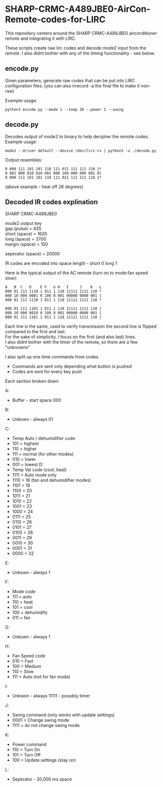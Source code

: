 # SHARP-CRMC-A489JBE0-AirCon-Remote-codes-for-LIRC

This repository centers around the SHARP CRMC-A489JBE0 airconditioner remote and integrating it with LIRC. 

These scripts create raw lirc codes and decode mode2 input from the remote. I also didnt bother with any of the timing functionality - see below.

## encode.py
Given parameters, generate raw codes that can be put into LIRC configuration files. (you can also irrecord -a the final file to make it non-raw)

Example usage:
```
python3 encode.py --mode 1 --temp 26 --power 2 --swing
```

## decode.py
Decodes output of mode2 to binary to help decipher the remote codes. Example usage:
```
mode2 --driver default --device /dev/lirc-rx | python3 -u ./decode.py
```
Output resembles:
```
0 000 111 101 101 110 111 011 111 111 110 1*
0 001 000 010 010 001 000 100 000 000 001 0|
0 000 111 101 101 110 111 011 111 111 110 1* 
```
(above example - heat off 26 degrees)

## Decoded IR codes explination

SHARP CRMC-A489JBE0

mode2 output key  
gap (pulse) = 435  
short (space) = 1620  
long (space) = 3700  
margin (space) = 150  

seperator (space) = 20000

IR codes are encoded into space length - short 0 long 1


Here is the typical output of the AC remote (turn on to mode:fan speed slow):

```
A   B  C   D    E F   G H   I     J    K   L  
000 01 111 1110 1 011 1 110 11111 1111 110 *  
000 10 000 0001 0 100 0 001 00000 0000 001 |  
000 01 111 1110 1 011 1 110 11111 1111 110 *  

000 01 111 1101 1 011 1 110 11111 1111 110 |  
000 10 000 0010 0 100 0 001 00000 0000 001 |  
000 01 111 1101 1 011 1 110 11111 1111 110 |  
```

Each line is the same, used to verify transmission the second line is flipped compared to the first and last.  
For the sake of simplicity, I focus on the first (and also last) lines.  
I also didnt bother with the timer of the remote, so there are a few "unknowns"  

I also split up one time commands from codes.  
* Commands are sent only depending what button is pushed  
* Codes are sent for every key push  


Each section broken down

A:  
* Buffer - start space 000

B:  
* Unkown - always 01

C:  
* Temp Auto / dehumidifier code
* 101 = highest
* 110 = higher
* 111 = normal (for other modes)
* 010 = lower
* 001 = lowest
D:  
* Temp Val code (cool, heat)
* 1111 = Auto mode only
* 1110 = 18 (fan and dehumidifier modes)
* 1101 = 19
* 1100 = 20
* 1011 = 21
* 1010 = 22
* 1001 = 23
* 1000 = 24
* 0111 = 25
* 0110 = 26
* 0101 = 27
* 0100 = 28
* 0011 = 29
* 0010 = 30
* 0001 = 31
* 0000 = 32

E:  
* Unkown - always 1

F:  
* Mode code
* 111 = auto
* 110 = heat
* 101 = cool
* 100 = dehumidify
* 011 = fan

G:  
* Unkown - always 1

H:  
* Fan Speed code
* 010 = Fast
* 100 = Medium
* 110 = Slow
* 111 = Auto (not for fan mode)

I:  
* Unkwon - always 11111 - possibly timer

J:  
* Swing command (only works with update settings)
* 0001 = Change swing mode
* 1111 = do not change swing mode

K:  
* Power command
* 110 = Turn On
* 101 = Turn Off
* 100 = Update settings (stay on)

L:  
* Seperator - 20,000 ms space
